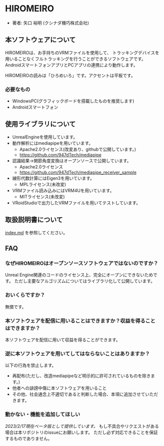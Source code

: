 # HIROMEIRO

- 著者: 矢口 裕明 (クシナダ機巧株式会社)


## 本ソフトウェアについて

HIROMEIROは、お手持ちのVRMファイルを使用して、
トラッキングデバイスを用いることなくフルトラッキングを行うことができるソフトウェアです。
AndroidスマートフォンアプリとPCアプリの連携により動作します。

HIROMEIROの読みは「ひろめいろ」です。アクセントは平板です。

### 必要なもの

- WindowsPC(グラフィックボードを搭載したものを推奨します)
- Androidスマートフォン

## 使用ライブラリについて

- UnrealEngineを使用しています。
- 動作解析にはmediapipeを用いています。
    - Apache2.0ライセンス(改変あり、githubで公開しています。)
    - https://github.com/947dTech/mediapipe
- 認識結果->関節角度変換はオープンソースで公開しています。
    - Apache2.0ライセンス
    - https://github.com/947dTech/mediapipe_receiver_sample
- 線形代数計算にはEigen3を用いています。
    - MPLライセンス(未改変)
- VRMファイル読み込みにはVRM4Uを用いています。
    - MITライセンス(未改変)
- VRoidStudioで出力したVRMファイルを用いてテストしています。


## 取扱説明書について

[index.md](index.md)
を参照してください。


## FAQ

### なぜHIROMEIROはオープンソースソフトウェアではないのですか？

Unreal Engine関連のコードのライセンス上、完全にオープンにできないためです。
ただし主要なアルゴリズムについてはライブラリ化して公開しています。


### おいくらですか？

無償です。


### 本ソフトウェアを配信に用いることはできますか？収益を得ることはできますか？

本ソフトウェアを配信に用いて収益を得ることができます。


### 逆に本ソフトウェアを用いてしてはならないことはありますか？

以下の行為を禁止します。

- 再配布(ただし、改造mediapipeなど明示的に許可されているものを除きます。)
- 他者への誹謗中傷に本ソフトウェアを用いること
- その他、社会通念上不適切であると判断した場合、本項に追加させていただきます。


### 動かない・機能を追加してほしい

*2023/2/17現在ベータ版として提供しています。*
もし不具合やリクエストがある場合は本リポジトリのissueにお願いします。
ただし必ず対応できることを保証するものでありません。
